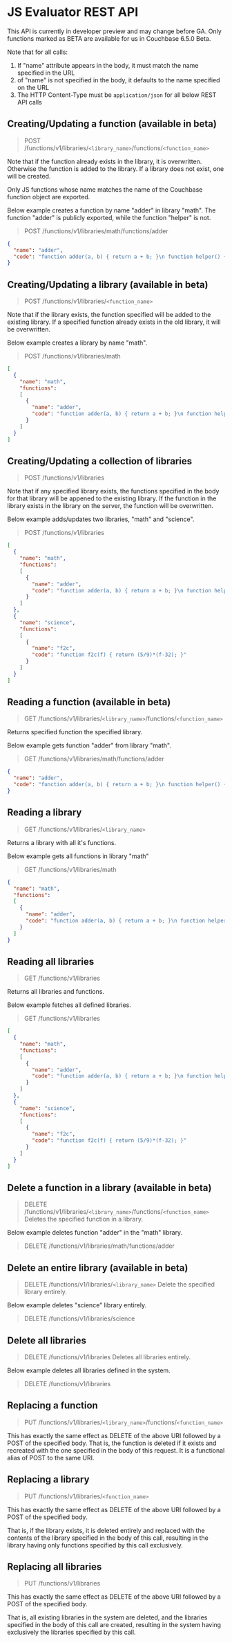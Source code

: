 # JS Evaluator REST API
This API is currently in developer preview and may change before GA. Only functions marked
as BETA are available for us in Couchbase 6.5.0 Beta.

Note that for all calls:
  1. If "name" attribute appears in the body, it must match the name specified in the URL
  2. of "name" is not specified in the body, it defaults to the name specified on the URL
  3. The HTTP Content-Type must be `application/json` for all below REST API calls

## Creating/Updating a function (available in beta)
> POST /functions/v1/libraries/`<library_name>`/functions/`<function_name>`

Note that if the function already exists in the library, it is overwritten. Otherwise the
function is added to the library. If a library does not exist, one will be created.

Only JS functions whose name matches the name of the Couchbase function object are exported.

Below example creates a function by name "adder" in library "math". The function "adder" is
publicly exported, while the function "helper" is not.

> POST /functions/v1/libraries/math/functions/adder
```json
{
  "name": "adder",
  "code": "function adder(a, b) { return a + b; }\n function helper() { return; }"
}
```

## Creating/Updating a library (available in beta)
> POST /functions/v1/libraries/`<function_name>`

Note that if the library exists, the function specified will be added to the existing library.
If a specified function already exists in the old library, it will be overwritten.

Below example creates a library by name "math".

> POST /functions/v1/libraries/math
```json
[
  {
    "name": "math",
    "functions":
    [
      {
        "name": "adder",
        "code": "function adder(a, b) { return a + b; }\n function helper() { return; }"
      }
    ]
  }
]
```

## Creating/Updating a collection of libraries
> POST /functions/v1/libraries

Note that if any specified library exists, the functions specified in the body for that library
will be appened to the existing library. If the function in the library exists in the library
on the server, the function will be overwritten.

Below example adds/updates two libraries, "math" and "science".

> POST /functions/v1/libraries
```json
[
  {
    "name": "math",
    "functions":
    [
      {
        "name": "adder",
        "code": "function adder(a, b) { return a + b; }\n function helper() { return; }"
      }
    ]
  },
  {
    "name": "science",
    "functions":
    [
      {
        "name": "f2c",
        "code": "function f2c(f) { return (5/9)*(f-32); }"
      }
    ]
  }
]
```

## Reading a function (available in beta)
> GET /functions/v1/libraries/`<library_name>`/functions/`<function_name>`

Returns specified function the specified library.

Below example gets function "adder" from library "math".

> GET /functions/v1/libraries/math/functions/adder
```json
{
  "name": "adder",
  "code": "function adder(a, b) { return a + b; }\n function helper() { return; }"
}
```

## Reading a library
> GET /functions/v1/libraries/`<library_name>`

Returns a library with all it's functions.

Below example gets all functions in library "math"

> GET /functions/v1/libraries/math
```json
{
  "name": "math",
  "functions":
  [
    {
      "name": "adder",
      "code": "function adder(a, b) { return a + b; }\n function helper() { return; }"
    }
  ]
}
```

## Reading all libraries
> GET /functions/v1/libraries

Returns all libraries and functions.

Below example fetches all defined libraries.

> GET /functions/v1/libraries
```json
[
  {
    "name": "math",
    "functions":
    [
      {
        "name": "adder",
        "code": "function adder(a, b) { return a + b; }\n function helper() { return; }"
      }
    ]
  },
  {
    "name": "science",
    "functions":
    [
      {
        "name": "f2c",
        "code": "function f2c(f) { return (5/9)*(f-32); }"
      }
    ]
  }
]
```

## Delete a function in a library (available in beta)
> DELETE /functions/v1/libraries/`<library_name>`/functions/`<function_name>`
Deletes the specified function in a library.

Below example deletes function "adder" in the "math" library.
> DELETE /functions/v1/libraries/math/functions/adder

## Delete an entire library (available in beta)
> DELETE /functions/v1/libraries/`<library_name>`
Delete the specified library entirely.

Below example deletes "science" library entirely.
> DELETE /functions/v1/libraries/science

## Delete all libraries
> DELETE /functions/v1/libraries
Deletes all libraries entirely.

Below example deletes all libraries defined in the system.
> DELETE /functions/v1/libraries

## Replacing a function
> PUT /functions/v1/libraries/`<library_name>`/functions/`<function_name>`

This has exactly the same effect as DELETE of the above URI followed by a POST of the specified body.
That is, the function is deleted if it exists and recreated with the one specified in the body
of this request. It is a functional alias of POST to the same URI.

## Replacing a library
> PUT /functions/v1/libraries/`<function_name>`

This has exactly the same effect as DELETE of the above URI followed by a POST of the specified body.

That is, if the library exists, it is deleted entirely and replaced with the contents of
the library specified in the body of this call, resulting in the library having only functions
specified by this call exclusively.

## Replacing all libraries
> PUT /functions/v1/libraries

This has exactly the same effect as DELETE of the above URI followed by a POST of the specified body.

That is, all existing libraries in the system are deleted, and the libraries specified in the
body of this call are created, resulting in the system having exclusively the libraries
specified by this call.


